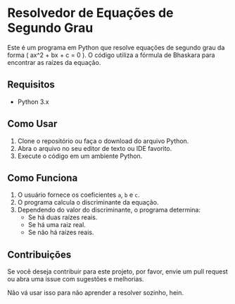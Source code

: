 
# Resolvedor de Equações de Segundo Grau

Este é um programa em Python que resolve equações de segundo grau da forma \( ax^2 + bx + c = 0 \). O código utiliza a fórmula de Bhaskara para encontrar as raízes da equação.

## Requisitos

- Python 3.x

## Como Usar

1. Clone o repositório ou faça o download do arquivo Python.
2. Abra o arquivo no seu editor de texto ou IDE favorito.
3. Execute o código em um ambiente Python.


## Como Funciona

1. O usuário fornece os coeficientes `a`, `b` e `c`.
2. O programa calcula o discriminante da equação.
3. Dependendo do valor do discriminante, o programa determina:
   - Se há duas raízes reais.
   - Se há uma raiz real.
   - Se não há raízes reais.

## Contribuições

Se você deseja contribuir para este projeto, por favor, envie um pull request ou abra uma issue com sugestões e melhorias.

Não vá usar isso para não aprender a resolver sozinho, hein.